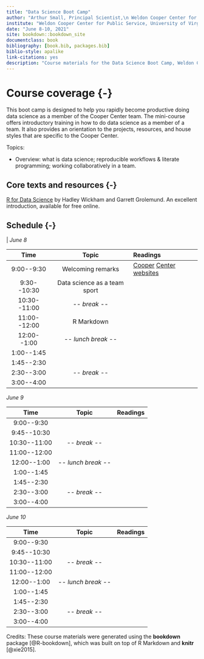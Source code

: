```yaml
--- 
title: "Data Science Boot Camp"
author: "Arthur Small, Principal Scientist,\n Weldon Cooper Center for Public Service, University of Virginia"
institute: "Weldon Cooper Center for Public Service, University of Virginia"
date: "June 8-10, 2021"
site: bookdown::bookdown_site
documentclass: book
bibliography: [book.bib, packages.bib]
biblio-style: apalike
link-citations: yes
description: "Course materials for the Data Science Boot Camp, Weldon Cooper Center for Public Service, University of Virginia June 8-10, 2021"
---
```


# Course coverage {-}

This boot camp is designed to help you rapidly become productive doing data science as a member of the Cooper Center team. The mini-course offers introductory training in how to do data science as a member of a team. It also provides an orientation to the projects, resources, and house styles that are specific to the Cooper Center.

Topics:

* Overview: what is data science; reproducible workflows & literate programming; working collaboratively in a team. 

## Core texts and resources {-}

[R for Data Science](https://r4ds.had.co.nz/) by Hadley Wickham and Garrett Grolemund. An excellent introduction, available for free online.




## Schedule {-}

| *June 8*

| Time         | Topic                        |  Readings        |
|:------------:|:----------------------------:|:---------------- |
|  9:00--9:30  | Welcoming remarks            |  [Cooper](https://coopercenter.org/) [Center](https://ceps.coopercenter.org/) [websites](https://energytransition.coopercenter.org/)
|  9:30--10:30 | Data science as a team sport | 
| 10:30--11:00 | -- *break* --     
| 11:00--12:00 | R Markdown      | 
| 12:00--1:00  | -- *lunch break* --    
|  1:00--1:45  |          |
|  1:45--2:30  |        | 
|  2:30--3:00  |  -- *break* --     | 
|  3:00--4:00  |        | 

  

*June 9*
 
| Time         | Topic                 |  Readings  |
|:------------:|:---------------------:|:---------------- |
|  9:00--9:30  |            |  
|  9:45--10:30 |             | 
| 10:30--11:00 | -- *break* --     
| 11:00--12:00 |        | 
| 12:00--1:00  | -- *lunch break* --    
|  1:00--1:45  |         |
|  1:45--2:30  |        | 
|  2:30--3:00  |  -- *break* --     | 
|  3:00--4:00  |        | 


  
*June 10*
 
| Time         | Topic                 |  Readings  |
|:------------:|:---------------------:|:---------------- |
|  9:00--9:30  |            |  
|  9:45--10:30 |              | 
| 10:30--11:00 | -- *break* --     
| 11:00--12:00 |        | 
| 12:00--1:00  | -- *lunch break* --    
|  1:00--1:45  |         |
|  1:45--2:30  |        | 
|  2:30--3:00  |  -- *break* --     | 
|  3:00--4:00  |        | 




Credits: These course materials were generated using the **bookdown** package [@R-bookdown], which was built on top of R Markdown and **knitr** [@xie2015].
